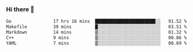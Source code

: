 ### Hi there 👋

<!--
**yeya24/yeya24** is a ✨ _special_ ✨ repository because its `README.md` (this file) appears on your GitHub profile.

Here are some ideas to get you started:

- 🔭 I’m currently working on ...
- 🌱 I’m currently learning ...
- 👯 I’m looking to collaborate on ...
- 🤔 I’m looking for help with ...
- 💬 Ask me about ...
- 📫 How to reach me: ...
- 😄 Pronouns: ...
- ⚡ Fun fact: ...
-->

<!--START_SECTION:waka-->

```txt
Go                17 hrs 16 mins  ███████████████████████░░   91.52 %
Makefile          39 mins         █░░░░░░░░░░░░░░░░░░░░░░░░   03.51 %
Markdown          14 mins         ▒░░░░░░░░░░░░░░░░░░░░░░░░   01.32 %
C++               9 mins          ▒░░░░░░░░░░░░░░░░░░░░░░░░   00.86 %
YAML              7 mins          ▒░░░░░░░░░░░░░░░░░░░░░░░░   00.69 %
```

<!--END_SECTION:waka-->
